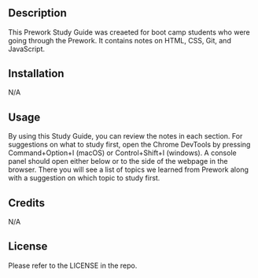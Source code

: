 # <Prework Study Guide>

## Description

This Prework Study Guide was creaeted for boot camp students who were going through the Prework. It contains notes on HTML, CSS, Git, and JavaScript.


## Installation

N/A

## Usage

By using this Study Guide, you can review the notes in each section. For suggestions on what to study first, open the Chrome DevTools by pressing Command+Option+I (macOS) or Control+Shift+I (windows). A console panel should open either below or to the side of the webpage in the browser. There you will see a list of topics we learned from Prework along with a suggestion on which topic to study first.

## Credits

N/A

## License

Please refer to the LICENSE in the repo.